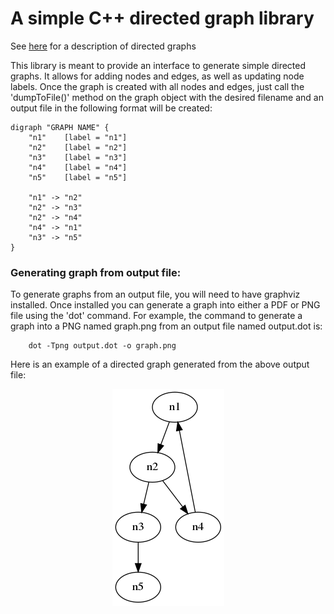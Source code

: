 # A simple C++ directed graph library

See [here](https://en.wikipedia.org/wiki/Directed_graph) for a description of directed graphs

This library is meant to provide an interface to generate simple directed graphs. It allows for adding nodes and edges, as well as updating node labels. Once the graph is created with all nodes and edges, just call the 'dumpToFile()' method on the graph object with the desired filename and an output file in the following format will be created:

```
digraph "GRAPH NAME" {
	"n1"	[label = "n1"]
	"n2"	[label = "n2"]
	"n3"	[label = "n3"]
	"n4"	[label = "n4"]
	"n5"	[label = "n5"]

	"n1" -> "n2"
	"n2" -> "n3"
	"n2" -> "n4"
	"n4" -> "n1"
	"n3" -> "n5"
}
```

### Generating graph from output file:

To generate graphs from an output file, you will need to have graphviz installed. Once installed you can generate a graph into either a PDF or PNG file using the 'dot' command. For example, the command to generate a graph into a PNG named graph.png from an output file named output.dot is:

```
	dot -Tpng output.dot -o graph.png
```

Here is an example of a directed graph generated from the above output file:
<p align="center"><img src="https://github.com/ar013/simple_digraph/blob/master/example/graph.png"></p>
